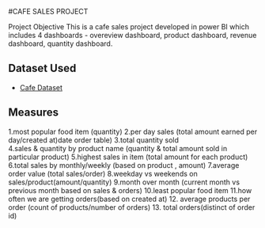 #CAFE SALES PROJECT

Project Objective
This is a cafe sales project developed in power BI which includes 4 dashboards - overeview dashboard, product dashboard, revenue dashboard, quantity dashboard.

## Dataset Used
 - <a href = "https://www.kaggle.com/datasets/ajayjaat/caf-order-transactions-dataset/data">Cafe Dataset </a>

## Measures
1.most popular food item (quantity) 
2.per day sales (total amount earned per day/created at)date order table)
3.total quantity sold  
4.sales & quantity by product name (quantity & total amount sold in particular product)
5.highest sales in item (total amount for each product)
6.total sales by monthly/weekly (based on product , amount)
7.average order value (total sales/order)
8.weekday vs weekends on sales/product(amount/quantity) 
9.month over month (current month vs previous month based on sales & orders)
10.least popular food item
11.how often we are getting orders(based on created at)
12. average products per order (count of products/number of orders)
13. total orders(distinct of order id)
